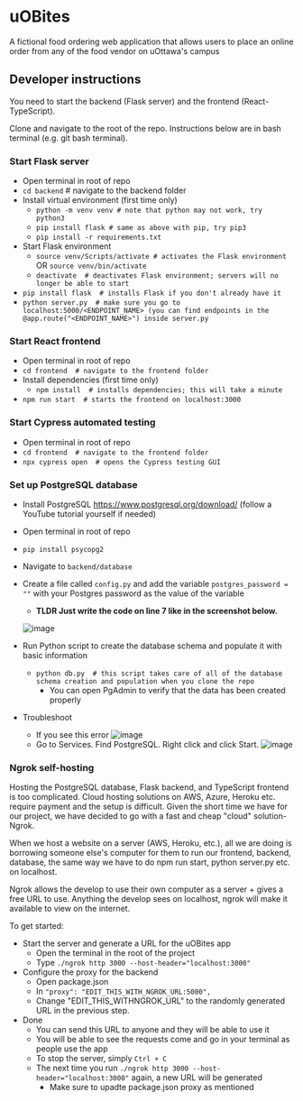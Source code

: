 # uOBites
A fictional food ordering web application that allows users to place an online order from any of the food vendor on uOttawa's campus



## Developer instructions
You need to start the backend (Flask server) and the frontend (React-TypeScript).

Clone and navigate to the root of the repo. Instructions below are in bash terminal (e.g. git bash terminal).

### Start Flask server
- Open terminal in root of repo
- `cd backend`  # navigate to the backend folder
- Install virtual environment (first time only)
    - `python -m venv venv # note that python may not work, try python3` 
    - `pip install flask # same as above with pip, try pip3`
    - `pip install -r requirements.txt`
- Start Flask environment
    - `source venv/Scripts/activate # activates the Flask environment` OR `source venv/bin/activate`
    - `deactivate  # deactivates Flask environment; servers will no longer be able to start`
- `pip install flask  # installs Flask if you don't already have it`
- `python server.py  # make sure you go to localhost:5000/<ENDPOINT_NAME> (you can find endpoints in the @app.route("<ENDPOINT_NAME>") inside server.py`

### Start React frontend
- Open terminal in root of repo
- `cd frontend  # navigate to the frontend folder`
- Install dependencies (first time only)
    - `npm install  # installs dependencies; this will take a minute`
- `npm run start  # starts the frontend on localhost:3000`

### Start Cypress automated testing
- Open terminal in root of repo
- `cd frontend  # navigate to the frontend folder`
- `npx cypress open  # opens the Cypress testing GUI`

### Set up PostgreSQL database
- Install PostgreSQL https://www.postgresql.org/download/ (follow a YouTube tutorial yourself if needed)
- Open terminal in root of repo
- `pip install psycopg2`
- Navigate to `backend/database`
- Create a file called `config.py` and add the variable `postgres_password = ""` with your Postgres password as the value of the variable
    - **TLDR Just write the code on line 7 like in the screenshot below.**
  
    ![image](https://github.com/kienmarkdo/uOBites/assets/67518620/77e91325-4b53-4879-8af0-8ae3df940717)

- Run Python script to create the database schema and populate it with basic information
    - `python db.py  # this script takes care of all of the database schema creation and population when you clone the repo`
        - You can open PgAdmin to verify that the data has been created properly
- Troubleshoot
    - If you see this error
![image](https://github.com/kienmarkdo/uOBites/assets/67518620/d10a2886-eed2-425c-8514-d59945fc2b21)
    - Go to Services. Find PostgreSQL. Right click and click Start.
 ![image](https://github.com/kienmarkdo/uOBites/assets/67518620/d5a461f6-6fd2-44b0-b078-9fbabc9994eb)


### Ngrok self-hosting
Hosting the PostgreSQL database, Flask backend, and TypeScript frontend is too complicated. Cloud hosting solutions on AWS, Azure, Heroku etc. require payment and the setup is difficult. Given the short time we have for our project, we have decided to go with a fast and cheap "cloud" solution- Ngrok.

When we host a website on a server (AWS, Heroku, etc.), all we are doing is borrowing someone else's computer for them to run our frontend, backend, database, the same way we have to do npm run start, python server.py etc. on localhost.

Ngrok allows the develop to use their own computer as a server + gives a free URL to use.
Anything the develop sees on localhost, ngrok will make it available to view on the internet.

To get started:
- Start the server and generate a URL for the uOBites app
    - Open the terminal in the root of the project
    - Type `./ngrok http 3000 --host-header="localhost:3000"`
- Configure the proxy for the backend
    - Open package.json
    - In `"proxy": "EDIT_THIS_WITH_NGROK_URL:5000",`
    - Change "EDIT_THIS_WITHNGROK_URL" to the randomly generated URL in the previous step.
- Done 
    - You can send this URL to anyone and they will be able to use it
    - You will be able to see the requests come and go in your terminal as people use the app
    - To stop the server, simply `Ctrl + C`
    - The next time you run `./ngrok http 3000 --host-header="localhost:3000"` again, a new URL will be generated
        - Make sure to upadte package.json proxy as mentioned

